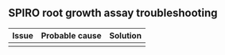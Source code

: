 ## SPIRO root growth assay troubleshooting
| Issue                                                    | Probable cause       | Solution    | 
| ------------------------------------------------------------ | --------------- | ----------- | 
|   |      |  |
